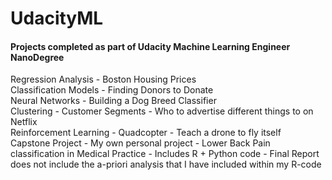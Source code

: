 # UdacityML

#### Projects completed as part of Udacity Machine Learning Engineer NanoDegree

Regression Analysis - Boston Housing Prices  
Classification Models - Finding Donors to Donate  
Neural Networks - Building a Dog Breed Classifier  
Clustering - Customer Segments - Who to advertise different things to on Netflix  
Reinforcement Learning - Quadcopter - Teach a drone to fly itself  
Capstone Project - My own personal project - Lower Back Pain classification in Medical Practice - Includes R + Python code - Final Report does not include the a-priori analysis that I have included within my R-code

